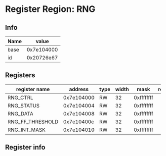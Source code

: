 # Register Region: RNG


## Info
| Name | value |
| --- | --- |
| base | 0x7e104000 |
| id | 0x20726e67 |

## Registers

| register name | address | type | width | mask | reset |
| --- | --- | --- | --- | --- | --- |
| RNG_CTRL | 0x7e104000 | RW | 32 | 0xffffffff |  |
| RNG_STATUS | 0x7e104004 | RW | 32 | 0xffffffff |  |
| RNG_DATA | 0x7e104008 | RW | 32 | 0xffffffff |  |
| RNG_FF_THRESHOLD | 0x7e10400c | RW | 32 | 0xffffffff |  |
| RNG_INT_MASK | 0x7e104010 | RW | 32 | 0xffffffff |  |

## Register info

